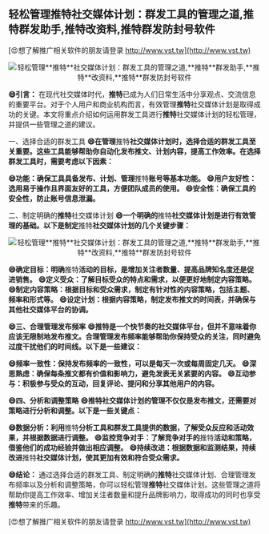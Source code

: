 ## **轻松管理**推特**社交媒体计划：群发工具的管理之道,**推特**群发助手,**推特**改资料,**推特**群发防封号软件**

[😍想了解推广相关软件的朋友请登录 http://www.vst.tw](http://www.vst.tw)

 <center><img src="https://vst.tw/MP4/tuiguang/png/0.png" alt="轻松管理**推特**社交媒体计划：群发工具的管理之道,**推特**群发助手,**推特**改资料,**推特**群发防封号软件"></center>

**😄引言：**
在现代社交媒体时代，**推特**已成为人们日常生活中分享观点、交流信息的重要平台。对于个人用户和商业机构而言，有效管理**推特**社交媒体计划是取得成功的关键。本文将重点介绍如何运用群发工具进行**推特**社交媒体计划的轻松管理，并提供一些管理之道的建议。

一、选择合适的群发工具
**😄在管理**推特**社交媒体计划时，选择合适的群发工具至关重要。这些工具能够帮助你自动化发布推文、计划内容，提高工作效率。在选择群发工具时，需要考虑以下因素：**

**😄功能：确保工具具备发布、计划、管理**推特**账号等基本功能。**
**😄用户友好性：选用易于操作且界面友好的工具，方便团队成员的使用。**
**😄安全性：确保工具的安全性，防止账号信息泄漏。**

二、制定明确的**推特**社交媒体计划
**😄一个明确的**推特**社交媒体计划是进行有效管理的基础。以下是制定**推特**社交媒体计划的几个关键步骤：**

 <center><img src="https://vst.tw/MP4/tuiguang/png/4.png" alt="轻松管理**推特**社交媒体计划：群发工具的管理之道,**推特**群发助手,**推特**改资料,**推特**群发防封号软件"></center>

**😄确定目标：明确**推特**活动的目标，是增加关注者数量、提高品牌知名度还是促进销售。**
**😄定义受众：了解目标受众的特点和需求，以便更好地制定内容策略。**
**😄制定内容策略：根据目标和受众需求，制定有针对性的内容策略，包括主题、频率和形式等。**
**😄设定计划：根据内容策略，制定发布推文的时间表，并确保与其他社交媒体平台的协调。**

**😄三、合理管理发布频率**
**😄**推特**是一个快节奏的社交媒体平台，但并不意味着你应该无限制地发布推文。合理管理发布频率能够帮助你保持受众的关注，同时避免过度干扰他们的时间线。以下是一些建议：**

**😄频率一致性：保持发布频率的一致性，可以是每天一次或每周固定几天。**
**😄深思熟虑：确保每条推文都有价值和影响力，避免发表无关紧要的内容。**
**😄互动参与：积极参与受众的互动，回复评论、提问和分享其他用户的内容。**

**😄四、分析和调整策略**
**😄**推特**社交媒体计划的管理不仅仅是发布推文，还需要对策略进行分析和调整。以下是一些关键点：**

**😄数据分析：利用**推特**分析工具和群发工具提供的数据，了解受众反应和活动效果，并根据数据进行调整。**
**😄监控竞争对手：了解竞争对手的**推特**活动和策略，借鉴他们的成功经验并做出相应调整。**
**😄持续改进：根据数据和监测结果，持续改进**推特**社交媒体计划，使其更加有效和符合受众需求。**

**😄结论：**
通过选择合适的群发工具、制定明确的**推特**社交媒体计划、合理管理发布频率以及分析和调整策略，你可以轻松管理**推特**社交媒体计划。这些管理之道将帮助你提高工作效率、增加关注者数量和提升品牌影响力，取得成功的同时也享受**推特**带来的乐趣。

[😍想了解推广相关软件的朋友请登录 http://www.vst.tw](http://www.vst.tw)



